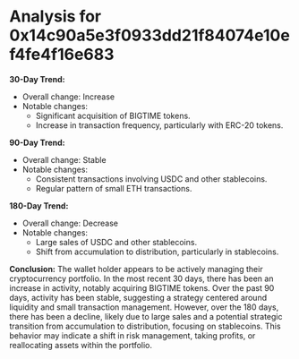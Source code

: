 # Analysis for 0x14c90a5e3f0933dd21f84074e10ef4fe4f16e683

**30-Day Trend:**
- Overall change: Increase
- Notable changes:
  - Significant acquisition of BIGTIME tokens.
  - Increase in transaction frequency, particularly with ERC-20 tokens.

**90-Day Trend:**
- Overall change: Stable
- Notable changes:
  - Consistent transactions involving USDC and other stablecoins.
  - Regular pattern of small ETH transactions.

**180-Day Trend:**
- Overall change: Decrease
- Notable changes:
  - Large sales of USDC and other stablecoins.
  - Shift from accumulation to distribution, particularly in stablecoins.

**Conclusion:**
The wallet holder appears to be actively managing their cryptocurrency portfolio. In the most recent 30 days, there has been an increase in activity, notably acquiring BIGTIME tokens. Over the past 90 days, activity has been stable, suggesting a strategy centered around liquidity and small transaction management. However, over the 180 days, there has been a decline, likely due to large sales and a potential strategic transition from accumulation to distribution, focusing on stablecoins. This behavior may indicate a shift in risk management, taking profits, or reallocating assets within the portfolio.